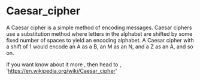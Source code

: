 # Caesar_cipher

A Caesar cipher is a simple method of encoding messages. Caesar ciphers use a substitution method where letters in the alphabet are shifted by some fixed number of spaces to yield an encoding alphabet. A Caesar cipher with a shift of 1 would encode an A as a B, an M as an N, and a Z as an A, and so on.

If you want know about it more , then head to , 'https://en.wikipedia.org/wiki/Caesar_cipher'
